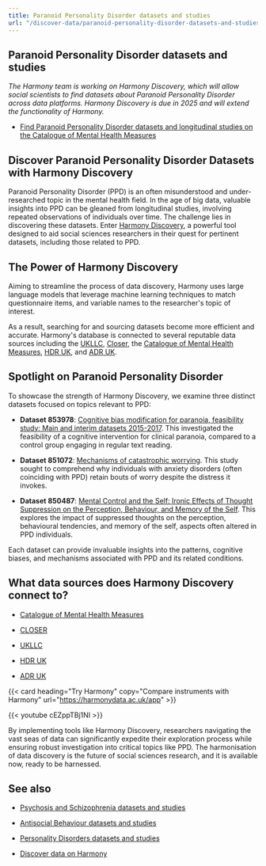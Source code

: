 ```yaml
---
title: Paranoid Personality Disorder datasets and studies
url: "/discover-data/paranoid-personality-disorder-datasets-and-studies"
---
```


## Paranoid Personality Disorder datasets and studies

*The Harmony team is working on Harmony Discovery, which will allow social scientists to find datasets about Paranoid Personality Disorder across data platforms. Harmony Discovery is due in 2025 and will extend the functionality of Harmony.*

* [Find Paranoid Personality Disorder datasets and longitudinal studies on the Catalogue of Mental Health Measures](https://www.cataloguementalhealth.ac.uk/?content=search&query=Topic:paranoid+personality+disorder)

## Discover Paranoid Personality Disorder Datasets with Harmony Discovery

Paranoid Personality Disorder (PPD) is an often misunderstood and under-researched topic in the mental health field. In the age of big data, valuable insights into PPD can be gleaned from longitudinal studies, involving repeated observations of individuals over time. The challenge lies in discovering these datasets. Enter [Harmony Discovery](https://harmony.discovery.ac.uk/), a powerful tool designed to aid social sciences researchers in their quest for pertinent datasets, including those related to PPD.

## The Power of Harmony Discovery

Aiming to streamline the process of data discovery, Harmony uses large language models that leverage machine learning techniques to match questionnaire items, and variable names to the researcher's topic of interest. 

As a result, searching for and sourcing datasets become more efficient and accurate. Harmony's database is connected to several reputable data sources including the [UKLLC](https://explore.ukllc.ac.uk/), [Closer](https://www.closer.ac.uk/), the [Catalogue of Mental Health Measures](https://www.cataloguementalhealth.ac.uk/), [HDR UK](https://www.hdruk.ac.uk/), and [ADR UK](https://www.adruk.org/).

## Spotlight on Paranoid Personality Disorder

To showcase the strength of Harmony Discovery, we examine three distinct datasets focused on topics relevant to PPD:

- **Dataset 853978**: [Cognitive bias modification for paranoia, feasibility study: Main and interim datasets 2015-2017](https://reshare.ukdataservice.ac.uk/853978/). This investigated the feasibility of a cognitive intervention for clinical paranoia, compared to a control group engaging in regular text reading.
  
- **Dataset 851072**: [Mechanisms of catastrophic worrying](https://reshare.ukdataservice.ac.uk/851072/). This study sought to comprehend why individuals with anxiety disorders (often coinciding with PPD) retain bouts of worry despite the distress it invokes.
  
- **Dataset 850487**: [Mental Control and the Self: Ironic Effects of Thought Suppression on the Perception, Behaviour, and Memory of the Self](https://reshare.ukdataservice.ac.uk/850487/). This explores the impact of suppressed thoughts on the perception, behavioural tendencies, and memory of the self, aspects often altered in PPD individuals.

Each dataset can provide invaluable insights into the patterns, cognitive biases, and mechanisms associated with PPD and its related conditions.


## What data sources does Harmony Discovery connect to?

* [Catalogue of Mental Health Measures](https://www.cataloguementalhealth.ac.uk/)

* [CLOSER](https://closer.ac.uk/)

* [UKLLC](https://explore.ukllc.ac.uk)

* [HDR UK](https://www.healthdatagateway.org/)

* [ADR UK](https://www.adruk.org/data-access/data-catalogue/)

{{< card heading="Try Harmony" copy="Compare instruments with Harmony" url="https://harmonydata.ac.uk/app" >}}

{{< youtube cEZppTBj1NI >}}


By implementing tools like Harmony Discovery, researchers navigating the vast seas of data can significantly expedite their exploration process while ensuring robust investigation into critical topics like PPD. The harmonisation of data discovery is the future of social sciences research, and it is available now, ready to be harnessed.

## See also

* [Psychosis and Schizophrenia datasets and studies](/discover-data/psychosis-and-schizophrenia-datasets-and-studies)

* [Antisocial Behaviour datasets and studies](/discover-data/antisocial-behaviour-datasets-and-studies)

* [Personality Disorders datasets and studies](/discover-data/personality-disorders-datasets-and-studies)

* [Discover data on Harmony](/discover-data/)